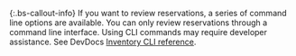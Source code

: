 {:.bs-callout-info}
If you want to review reservations, a series of command line options are available. You can only review reservations through a command line interface. Using CLI commands may require developer assistance. See DevDocs [Inventory CLI reference](https://devdocs.magento.com/guides/v2.3/inventory/inventory-cli-reference.html).

